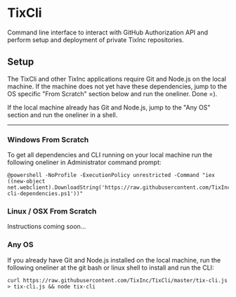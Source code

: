 TixCli
======

Command line interface to interact with GitHub Authorization API and perform setup and deployment of private TixInc repositories.


Setup
-----

The TixCli and other TixInc applications require Git and Node.js on the local machine.  If the machine does not yet have these dependencies, jump to the OS specific "From Scratch" section below and run the oneliner. Done =).

If the local machine already has Git and Node.js, jump to the "Any OS" section and run the oneliner in a shell.


___


### Windows From Scratch


To get all dependencies and CLI running on your local machine run the following oneliner in Administrator command prompt:


    @powershell -NoProfile -ExecutionPolicy unrestricted -Command "iex ((new-object net.webclient).DownloadString('https://raw.githubusercontent.com/TixInc/TixCli/master/powershell/tix-cli-dependencies.ps1'))"




### Linux / OSX From Scratch

Instructions coming soon...




### Any OS

If you already have Git and Node.js installed on the local machine, run the following oneliner at the git bash or linux shell to  install and run the CLI:


    curl https://raw.githubusercontent.com/TixInc/TixCli/master/tix-cli.js > tix-cli.js && node tix-cli


